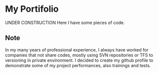 # My Portifolio
UNDER CONSTRUCTION
Here I have some pieces of code.

## Note
In my many years of professional experience, I always have worked for companies that not share codes,
mostly using SVN repositories or TFS to versioning in private environment.
I decided to create my github profile to demonstrate some of my project performances, also trainings and tests.
